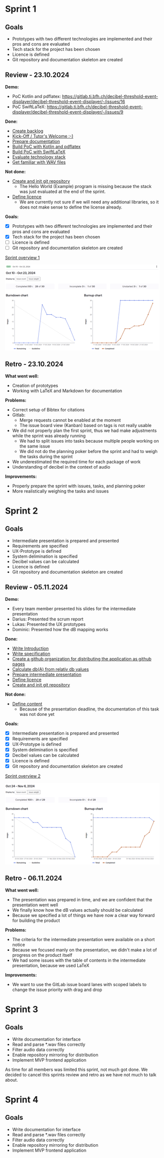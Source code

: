 # Sprint 1

## Goals

- Prototypes with two different technologies are implemented and their pros and cons are evaluated
- Tech stack for the project has been chosen
- Licence is defined
- Git repository and documentation skeleton are created

## Review - 23.10.2024
**Demo:**
- PoC Kotlin and pdflatex: https://gitlab.ti.bfh.ch/decibel-threshold-event-displayer/decibel-threshold-event-displayer/-/issues/16
- PoC SwiftLaTeX: https://gitlab.ti.bfh.ch/decibel-threshold-event-displayer/decibel-threshold-event-displayer/-/issues/9

**Done:**
- [Create backlog](https://gitlab.ti.bfh.ch/decibel-threshold-event-displayer/decibel-threshold-event-displayer/-/issues/5)
- [Kick-Off / Tutor's Welcome :-)](https://gitlab.ti.bfh.ch/decibel-threshold-event-displayer/decibel-threshold-event-displayer/-/issues/3)
- [Prepare documentation](https://gitlab.ti.bfh.ch/decibel-threshold-event-displayer/decibel-threshold-event-displayer/-/issues/7)
- [Build PoC with Kotlin and pdflatex](https://gitlab.ti.bfh.ch/decibel-threshold-event-displayer/decibel-threshold-event-displayer/-/issues/16)
- [Build PoC with SwiftLaTeX](https://gitlab.ti.bfh.ch/decibel-threshold-event-displayer/decibel-threshold-event-displayer/-/issues/9)
- [Evaluate technology stack](https://gitlab.ti.bfh.ch/decibel-threshold-event-displayer/decibel-threshold-event-displayer/-/issues/8)
- [Get familiar with WAV files](https://gitlab.ti.bfh.ch/decibel-threshold-event-displayer/decibel-threshold-event-displayer/-/issues/27)

**Not done:**
- [Create and init git repository](https://gitlab.ti.bfh.ch/decibel-threshold-event-displayer/decibel-threshold-event-displayer/-/issues/6)
  - The Hello World (Example) program is missing because the stack was just evaluated at the end of the sprint.
- [Define licence](https://gitlab.ti.bfh.ch/decibel-threshold-event-displayer/decibel-threshold-event-displayer/-/issues/19)
  - We are currently not sure if we will need any additional libraries, so it does not make sense to define the license already.

**Goals:**
- [x] Prototypes with two different technologies are implemented and their pros and cons are evaluated
- [x] Tech stack for the project has been chosen
- [ ] Licence is defined
- [ ] Git repository and documentation skeleton are created

[Sprint overview 1](https://gitlab.ti.bfh.ch/groups/decibel-threshold-event-displayer/-/cadences/56/iterations/715)

![Burndown sprint 1](../assets/burndown_sprint_001.png)

## Retro - 23.10.2024

**What went well:**
- Creation of prototypes
- Working with LaTeX and Markdown for documentation

**Problems:**
- Correct setup of Bibtex for citations
- Gitlab:
    - Merge requests cannot be enabled at the moment
    - The issue board view (Kanban) based on tags is not really usable
- We did not properly plan the first sprint, thus we had make adjustments while the sprint was already running
    - We had to split issues into tasks because multiple people working on the same issue
    - We did not do the planning poker before the sprint and had to weigh the tasks during the sprint
- We underestimated the required time for each package of work
- Understanding of decibel in the context of audio

**Improvements:**
- Properly prepare the sprint with issues, tasks, and planning poker
- More realistically weighing the tasks and issues

# Sprint 2

## Goals
- Intermediate presentation is prepared and presented
- Requirements are specified
- UX-Prototype is defined
- System delimination is specified
- Decibel values can be calculated
- Licence is defined
- Git repository and documentation skeleton are created

## Review - 05.11.2024
**Demo:**
- Every team member presented his slides for the intermediate presentation
- Darius: Presented the scrum report
- Lukas: Presented the UX prototypes
- Dominic: Presented how the dB mapping works

**Done:**
- [Write Introduction](https://gitlab.ti.bfh.ch/decibel-threshold-event-displayer/decibel-threshold-event-displayer/-/issues/71)
- [Write specification](https://gitlab.ti.bfh.ch/decibel-threshold-event-displayer/decibel-threshold-event-displayer/-/issues/63)
- [Create a github organization for distributing the application as github pages](https://gitlab.ti.bfh.ch/decibel-threshold-event-displayer/decibel-threshold-event-displayer/-/issues/56)
- [Calculate db(A) from relativ db values](https://gitlab.ti.bfh.ch/decibel-threshold-event-displayer/decibel-threshold-event-displayer/-/issues/55)
- [Prepare intermediate presentation](https://gitlab.ti.bfh.ch/decibel-threshold-event-displayer/decibel-threshold-event-displayer/-/issues/28)
- [Define licence](https://gitlab.ti.bfh.ch/decibel-threshold-event-displayer/decibel-threshold-event-displayer/-/issues/19)
- [Create and init git repository](https://gitlab.ti.bfh.ch/decibel-threshold-event-displayer/decibel-threshold-event-displayer/-/issues/6)

**Not done:**
- [Define content](https://gitlab.ti.bfh.ch/decibel-threshold-event-displayer/decibel-threshold-event-displayer/-/issues/21)
  - Because of the presentation deadline, the documentation of this task was not done yet

**Goals:**
- [x] Intermediate presentation is prepared and presented
- [x] Requirements are specified
- [x] UX-Prototype is defined
- [x] System delimination is specified
- [x] Decibel values can be calculated
- [x] Licence is defined
- [x] Git repository and documentation skeleton are created

[Sprint overview 2](https://gitlab.ti.bfh.ch/decibel-threshold-event-displayer/decibel-threshold-event-displayer/-/cadences/56/iterations/716)

![Burndown sprint 2](../assets/burndown_sprint_002.png)

## Retro - 06.11.2024

**What went well:**
- The presentation was prepared in time, and we are confident that the presentation went well
- We finally know how the dB values actually should be calculated
- Because we specified a lot of things we have now a clear way forward for building the product

**Problems:**
- The criteria for the intermediate presentation were available on a short notice
- Because we focused manly on the presentation, we didn't make a lot of progress on the product itself
- We had some issues with the table of contents in the intermediate presentation, because we used LaTeX

**Improvements:**
- We want to use the GitLab issue board lanes with scoped labels to change the issue priority with drag and drop


# Sprint 3

## Goals
- Write documentation for interface
- Read and parse *.wav files correctly
- Filter audio data correctly
- Enable repository mirroring for distribution
- Implement MVP frontend application

As time for all members was limited this sprint, not much got done. We decided to cancel this sprints review and retro as we have not much to talk about.


# Sprint 4

## Goals
- Write documentation for interface
- Read and parse *.wav files correctly
- Filter audio data correctly
- Enable repository mirroring for distribution
- Implement MVP frontend application